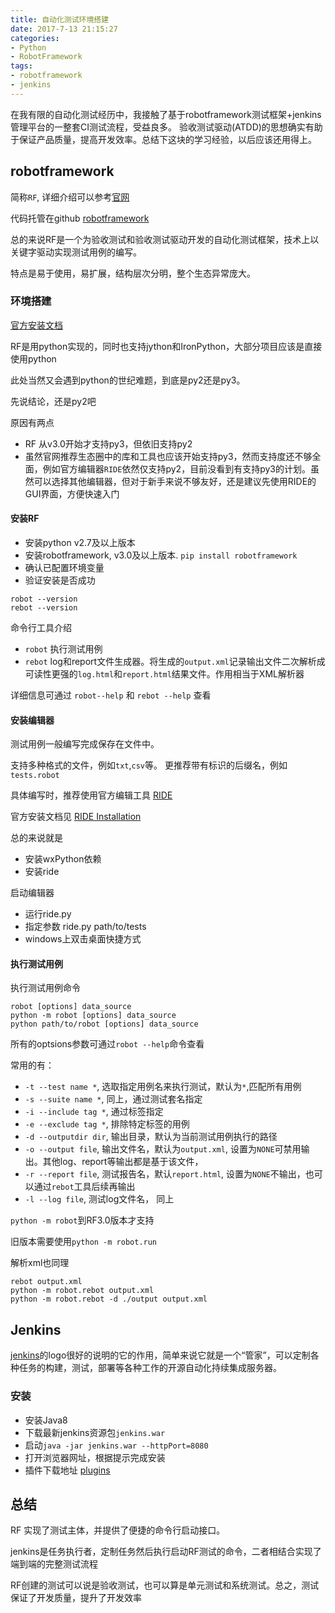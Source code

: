 ```yaml
---
title: 自动化测试环境搭建
date: 2017-7-13 21:15:27
categories:
- Python
- RobotFramework
tags: 
- robotframework
- jenkins
---
```


在我有限的自动化测试经历中，我接触了基于robotframework测试框架+jenkins管理平台的一整套CI测试流程，受益良多。
验收测试驱动(ATDD)的思想确实有助于保证产品质量，提高开发效率。总结下这块的学习经验，以后应该还用得上。
<!--more-->
## robotframework
简称`RF`,
详细介绍可以参考[官网](http://robotframework.org) 

代码托管在github [robotframework](https://github.com/robotframework/robotframework)

总的来说RF是一个为验收测试和验收测试驱动开发的自动化测试框架，技术上以关键字驱动实现测试用例的编写。

特点是易于使用，易扩展，结构层次分明，整个生态异常庞大。


### 环境搭建
[官方安装文档](https://github.com/robotframework/robotframework/blob/master/INSTALL.rst#introduction)

RF是用python实现的，同时也支持jython和IronPython，大部分项目应该是直接使用python

此处当然又会遇到python的世纪难题，到底是py2还是py3。

先说结论，还是py2吧

原因有两点
- RF 从v3.0开始才支持py3，但依旧支持py2
- 虽然官网推荐生态圈中的库和工具也应该开始支持py3，然而支持度还不够全面，例如官方编辑器`RIDE`依然仅支持py2，目前没看到有支持py3的计划。虽然可以选择其他编辑器，但对于新手来说不够友好，还是建议先使用RIDE的GUI界面，方便快速入门

#### 安装RF
- 安装python v2.7及以上版本
- 安装robotframework, v3.0及以上版本. `pip install robotframework`
- 确认已配置环境变量
- 验证安装是否成功
```shell
robot --version
rebot --version
```

命令行工具介绍
- `robot` 执行测试用例
- `rebot` log和report文件生成器。将生成的`output.xml`记录输出文件二次解析成可读性更强的`log.html`和`report.html`结果文件。作用相当于XML解析器

详细信息可通过
`robot--help` 和 `rebot --help` 查看

#### 安装编辑器
测试用例一般编写完成保存在文件中。

支持多种格式的文件，例如`txt`,`csv`等。
更推荐带有标识的后缀名，例如`tests.robot`

具体编写时，推荐使用官方编辑工具 [RIDE](https://github.com/robotframework/RIDE/wiki)

官方安装文档见 [RIDE Installation](https://github.com/robotframework/RIDE/wiki/Installation-Instructions)

总的来说就是
- 安装wxPython依赖
- 安装ride

启动编辑器
- 运行ride.py
- 指定参数 ride.py path/to/tests
- windows上双击桌面快捷方式

#### 执行测试用例
执行测试用例命令
```shell
robot [options] data_source
python -m robot [options] data_source
python path/to/robot [options] data_source
```
所有的optsions参数可通过`robot --help`命令查看

常用的有：
- `-t --test name *`, 选取指定用例名来执行测试，默认为`*`,匹配所有用例
- `-s --suite name *`, 同上，通过测试套名指定
- `-i --include tag *`, 通过标签指定
- `-e --exclude tag *`, 排除特定标签的用例
- `-d --outputdir dir`, 输出目录，默认为当前测试用例执行的路径
- `-o --output file`, 输出文件名，默认为`output.xml`, 设置为`NONE`可禁用输出。其他log、report等输出都是基于该文件，
- `-r --report file`, 测试报告名，默认`report.html`, 设置为`NONE`不输出，也可以通过`rebot`工具后续再输出
- `-l --log file`, 测试log文件名， 同上


`python -m robot`到RF3.0版本才支持

旧版本需要使用`python -m robot.run`

解析xml也同理
```shell
rebot output.xml
python -m robot.rebot output.xml
python -m robot.rebot -d ./output output.xml
```
## Jenkins
[jenkins](https://jenkins.io/)的logo很好的说明的它的作用，简单来说它就是一个“管家”，可以定制各种任务的构建，测试，部署等各种工作的开源自动化持续集成服务器。

### 安装
- 安装Java8
- 下载最新jenkins资源包`jenkins.war`
- 启动`java -jar jenkins.war --httpPort=8080`
- 打开浏览器网址，根据提示完成安装
- 插件下载地址  [plugins](http://updates.jenkins-ci.org/download/plugins/)

## 总结
RF 实现了测试主体，并提供了便捷的命令行启动接口。

jenkins是任务执行者，定制任务然后执行启动RF测试的命令，二者相结合实现了端到端的完整测试流程

RF创建的测试可以说是验收测试，也可以算是单元测试和系统测试。总之，测试保证了开发质量，提升了开发效率


